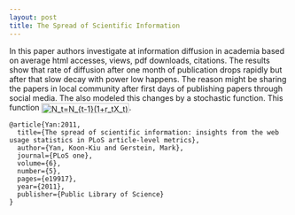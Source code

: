 ```yaml
---
layout: post
title: The Spread of Scientific Information
---
```

In this paper authors investigate at information diffusion in academia based on average html accesses, views, pdf downloads, citations. 
The results show that rate of diffusion after one month of publication drops rapidly but after that slow decay with power low happens.
The reason might be sharing the papers in local community after first days of publishing papers through social media.
The also modeled this changes by a stochastic function.
This function <img src="http://www.sciweavers.org/tex2img.php?eq=N_t%3DN_%7Bt-1%7D%281%2Br_tX_t%29&bc=White&fc=Black&im=jpg&fs=12&ff=arev&edit=0" align="center" border="0" alt="N_t=N_{t-1}(1+r_tX_t)" width="158" height="18" />.  

```
@article{Yan:2011,
  title={The spread of scientific information: insights from the web usage statistics in PLoS article-level metrics},
  author={Yan, Koon-Kiu and Gerstein, Mark},
  journal={PLoS one},
  volume={6},
  number={5},
  pages={e19917},
  year={2011},
  publisher={Public Library of Science}
}
``` 
